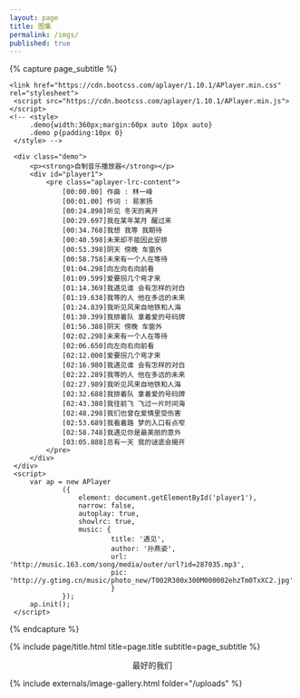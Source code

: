 ```yaml
---
layout: page
title: 图集
permalink: /imgs/
published: true
---
```


<div class="page" >

{% capture page_subtitle %}
<!-- 可以加一个音乐播放器 -->
	
	<link href="https://cdn.bootcss.com/aplayer/1.10.1/APlayer.min.css" rel="stylesheet">
	 <script src="https://cdn.bootcss.com/aplayer/1.10.1/APlayer.min.js"></script>
	<!-- <style>
	     .demo{width:360px;margin:60px auto 10px auto}
	     .demo p{padding:10px 0}
	 </style> -->
	
	 <div class="demo">
	     <p><strong>自制音乐播放器</strong></p>
	     <div id="player1">
	         <pre class="aplayer-lrc-content">
	             [00:00.00] 作曲 : 林一峰
	             [00:01.00] 作词 : 易家扬
	             [00:24.898]听见 冬天的离开
	             [00:29.697]我在某年某月 醒过来
	             [00:34.768]我想 我等 我期待
	             [00:40.598]未来却不能因此安排
	             [00:53.398]阴天 傍晚 车窗外
	             [00:58.758]未来有一个人在等待
	             [01:04.298]向左向右向前看
	             [01:09.599]爱要拐几个弯才来
	             [01:14.369]我遇见谁 会有怎样的对白
	             [01:19.638]我等的人 他在多远的未来
	             [01:24.839]我听见风来自地铁和人海
	             [01:30.399]我排着队 拿着爱的号码牌
	             [01:56.388]阴天 傍晚 车窗外
	             [02:02.298]未来有一个人在等待
	             [02:06.650]向左向右向前看
	             [02:12.000]爱要拐几个弯才来
	             [02:16.980]我遇见谁 会有怎样的对白
	             [02:22.289]我等的人 他在多远的未来
	             [02:27.989]我听见风来自地铁和人海
	             [02:32.688]我排着队 拿着爱的号码牌
	             [02:43.380]我往前飞 飞过一片时间海
	             [02:48.298]我们也曾在爱情里受伤害
	             [02:53.689]我看着路 梦的入口有点窄
	             [02:58.748]我遇见你是最美丽的意外
	             [03:05.888]总有一天 我的谜底会揭开
	         </pre>
	     </div>
	 </div>
	 <script>
	     var ap = new APlayer
	             ({
	                 element: document.getElementById('player1'),
	                 narrow: false,
	                 autoplay: true,
	                 showlrc: true,
	                 music: {
	                         title: '遇见',
	                         author: '孙燕姿',
	                         url: 'http://music.163.com/song/media/outer/url?id=287035.mp3',
	                         pic: 'http://y.gtimg.cn/music/photo_new/T002R300x300M000002ehzTm0TxXC2.jpg'
	                         }
	             });
	     ap.init();
	 </script>
	
{% endcapture %}

{% include page/title.html title=page.title subtitle=page_subtitle %}

<center>最好的我们</center>

{% include externals/image-gallery.html folder="/uploads" %}

</div>
